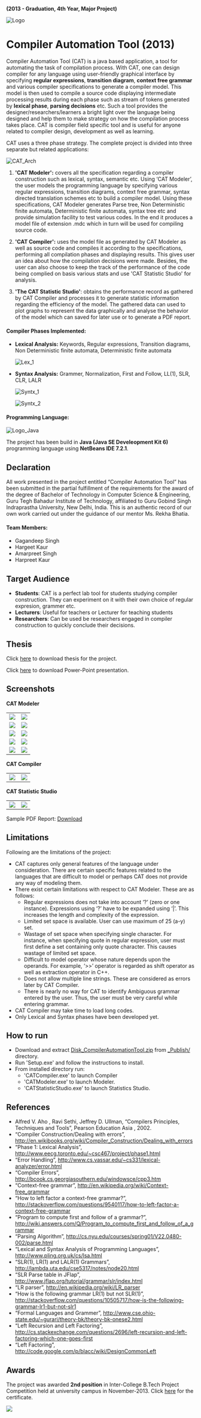 **(2013 - Graduation, 4th Year, Major Project)**

![Logo](_doc/images/Logo_CAT.png)

# Compiler Automation Tool (2013)

Compiler Automation Tool (CAT) is a java based application, a tool for automating the task of compilation process. 
With CAT, one can design compiler for any language using user-friendly graphical interface 
by specifying **regular expressions**, **transition diagram**, **context free grammar** and various compiler 
specifications to generate a compiler model. This model is then used to compile a source code displaying 
intermediate processing results during each phase such as stream of tokens generated by **lexical phase**, 
**parsing decisions** etc. Such a tool provides the designer/researchers/learners a bright light over the language 
being designed and help them to make strategy on how the compilation process takes place. CAT is compiler field specific tool and is useful for anyone related to compiler design, development as well as learning.

CAT uses a three phase strategy. The complete project is divided into three separate but related applications:

![CAT_Arch](_doc/images/CAT_Architecture.png)

1. **'CAT Modeler':** covers all the specification regarding a compiler construction such as lexical, syntax, 
semantic etc. Using ‘CAT Modeler’, the user models the programming language by specifying various regular expressions, 
transition diagrams, context free grammar, syntax directed translation schemes etc to build a compiler model. 
Using these specifications, CAT Modeler generates Parse tree, Non Deterministic finite automata, 
Deterministic finite automata, syntax tree etc and provide simulation facility to test various codes. 
In the end it produces a model file of extension .mdc which in turn will be used for compiling source code.

2. **'CAT Compiler':** uses the model file as generated by CAT Modeler as well as source code and compiles it according 
to the specifications, performing all compilation phases and displaying results. This gives user an idea about how 
the compilation decisions were made. Besides, the user can also choose to keep the track of the performance of the 
code being complied on basis various stats and use 'CAT Statistic Studio' for analysis.

3. **'The CAT Statistic Studio'**: obtains the performance record as gathered by CAT Compiler and processes it to 
generate statistic information regarding the efficiency of the model. The gathered data can used to plot graphs to 
represent the data graphically and analyse the behavior of the model which can saved for later use or to generate a 
PDF report.


#### Compiler Phases Implemented:

- **Lexical Analysis:** Keywords, Regular expressions, Transition diagrams, Non Deterministic finite automata, Deterministic finite automata

    ![Lex_1](_doc/images/Lex_1.png)
    
- **Syntax Analysis:** Grammer, Normalization, First and Follow, LL(1), SLR, CLR, LALR

    ![Syntx_1](_doc/images/Syntx_1.png)
    
    ![Syntx_2](_doc/images/Syntx_2.png)
    

#### Programming Language:
![Logo_Java](_doc/images/Logo_Java.png)

The project has been build in **Java (Java SE Develeopment Kit 6)** programming language using **NetBeans IDE 7.2.1**.

## Declaration

All work presented in the project entitled “Compiler Automation Tool” has been submitted in the partial fulfillment of the requirements for the award of the degree of Bachelor of Technology in Computer Science & Engineering, Guru Tegh Bahadur Institute of Technology, affiliated to Guru Gobind Singh Indraprastha University, New Delhi, India. This is an authentic record of our own work carried out under the guidance of our mentor Ms. Rekha Bhatia.

#### Team Members:
- Gagandeep Singh
- Hargeet Kaur
- Amarpreet Singh
- Harpreet Kaur


## Target Audience

- **Students**: CAT is a perfect lab tool for students studying compiler construction. They can experiment on it with their own choice of regular expresion, grammer etc.
- **Lecturers**: Useful for teachers or Lecturer for teaching students
- **Researchers**: Can be used be researchers engaged in compiler construction to quickly conclude their decisions.


## Thesis
Click [here](_Publish/Thesis_CompilerAutomationTool_2013.pdf) to download thesis for the project.

Click [here](_Publish/PPT_CompilerAutomationTool.pdf) to download Power-Point presentation.


## Screenshots

**CAT Modeler**

|    |   |
|---|---|
| ![](_doc/images/c6.png)   | ![](_doc/images/c7.png)  |
| ![](_doc/images/c9.png)  | ![](_doc/images/c10.png)  |
| ![](_doc/images/c11.png)  | ![](_doc/images/c14.png)  |
| ![](_doc/images/c19.png)  | ![](_doc/images/c20.png)  |
| ![](_doc/images/c24.png)  | ![](_doc/images/c25.png)  |


**CAT Compiler**

|    |   |
|---|---|
| ![](_doc/images/c29.png)   | ![](_doc/images/c31.png)  |


**CAT Statistic Studio**

|    |   |
|---|---|
| ![](_doc/images/c34.png)   | ![](_doc/images/c35.png)  |

Sample PDF Report: [Download](_Publish/Sample_PDF_Report.pdf)


## Limitations

Following are the limitations of the project:

- CAT captures only general features of the language under consideration. There are certain specific features related to the languages that are difficult to model or perhaps CAT does not provide any way of modeling them.
- There exist certain limitations with respect to CAT Modeler. These are as follows:
    - Regular expressions does not take into account ‘?’ (zero or one instance). Expressions using ‘?’ have to be expanded using ‘|’. This increases the length and complexity of the expression.
    - Limited set space is available. User can use maximum of 25 (a-y) set.
    - Wastage of set space when specifying single character. For instance, when specifying quote in regular expression, user must first define a set containing only quote character. This causes wastage of limited set space.
    - Difficult to model operator whose nature depends upon the operands. For example, ‘>>’ operator is regarded as shift operator as well as extraction operator in C++.
    - Does not allow multiple line strings. These are considered as errors later by CAT Compiler.
    - There is nearly no way for CAT to identify Ambiguous grammar entered by the user. Thus, the user must be very careful while entering grammar.
- CAT Compiler may take time to load long codes.
- Only Lexical and Syntax phases have been developed yet.


## How to run

- Download and extract [Disk_CompilerAutomationTool.zip](_Publish/Disk_CompilerAutomationTool.zip) from [_Publish/](_Publish) directory.
- Run 'Setup.exe' and follow the instructions to install.
- From installed directory run:
    - 'CATCompiler.exe' to launch Compiler
    - 'CATModeler.exe' to launch Modeler.
    - 'CATStatisticStudio.exe' to launch Statistics Studio.


## References

- Alfred V. Aho , Ravi Sethi, Jeffrey D. Ullman, “Compilers Principles, Techniques and Tools”, Pearson Education Asia , 2002.
- “Compiler Construction/Dealing with errors”, http://en.wikibooks.org/wiki/Compiler_Construction/Dealing_with_errors
- “Phase 1: Lexical Analysis”, http://www.eecg.toronto.edu/~csc467/project/phase1.html
- “Error Handling”, http://www.cs.vassar.edu/~cs331/lexical-analyzer/error.html
- “Compiler Errors”, http://bcook.cs.georgiasouthern.edu/windowsce/cpp3.htm
- “Context-free grammar”, http://en.wikipedia.org/wiki/Context-free_grammar
- “How to left factor a context-free grammar?”, http://stackoverflow.com/questions/9540117/how-to-left-factor-a-context-free-grammar
- “Program to compute first and follow of a grammar?”, http://wiki.answers.com/Q/Program_to_compute_first_and_follow_of_a_grammar
- “Parsing Algorithm”, http://cs.nyu.edu/courses/spring01/V22.0480-002/parse.html
- “Lexical and Syntax Analysis of Programming Languages”, http://www.pling.org.uk/cs/lsa.html
- “SLR(1), LR(1) and LALR(1) Grammars”, http://lambda.uta.edu/cse5317/notes/node20.html
- “SLR Parse table in JFlap”, http://www.jflap.org/tutorial/grammar/slr/index.html
- “LR parser”, http://en.wikipedia.org/wiki/LR_parser
- “How is the following grammar LR(1) but not SLR(1)”, http://stackoverflow.com/questions/10505717/how-is-the-following-grammar-lr1-but-not-slr1
- “Formal Languages and Grammer”, http://www.cse.ohio-state.edu/~gurari/theory-bk/theory-bk-onese2.html
- “Left Recursion and Left Factoring”, http://cs.stackexchange.com/questions/2696/left-recursion-and-left-factoring-which-one-goes-first
- “Left Factoring”, http://code.google.com/p/blacc/wiki/DesignCommonLeft


## Awards

The project was awarded **2nd position** in Inter-College B.Tech Project Competition held at university campus in November-2013.
Click [here](_Publish/Award_Gagandeep.jpg) for the certificate.


![](_doc/images/Icon_CAT.png)
